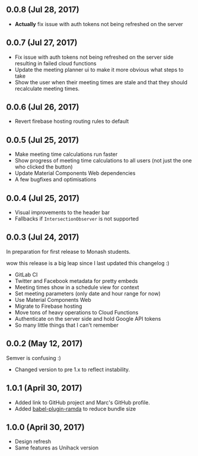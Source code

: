 ## 0.0.8 (Jul 28, 2017)
* __Actually__ fix issue with auth tokens not being refreshed on the server

## 0.0.7 (Jul 27, 2017)
* Fix issue with auth tokens not being refreshed on the server side resulting in failed cloud functions
* Update the meeting planner ui to make it more obvious what steps to take
* Show the user when their meeting times are stale and that they should recalculate meeting times.

## 0.0.6 (Jul 26, 2017)
* Revert firebase hosting routing rules to default

## 0.0.5 (Jul 25, 2017)
* Make meeting time calculations run faster
* Show progress of meeting time calculations to all users (not just the one who clicked the button)
* Update Material Components Web dependencies
* A few bugfixes and optimisations

## 0.0.4 (Jul 25, 2017)
* Visual improvements to the header bar
* Fallbacks if `IntersectionObserver` is not supported

## 0.0.3 (Jul 24, 2017)
In preparation for first release to Monash students.

wow this release is a big leap since I last updated this changelog :)

* GitLab CI
* Twitter and Facebook metadata for pretty embeds
* Meeting times show in a schedule view for context
* Set meeting parameters (only date and hour range for now)
* Use Material Components Web
* Migrate to Firebase hosting
* Move tons of heavy operations to Cloud Functions
* Authenticate on the server side and hold Google API tokens
* So many little things that I can't remember

## 0.0.2 (May 12, 2017)

Semver is confusing :)
* Changed version to pre 1.x to reflect instability.

## 1.0.1 (April 30, 2017)

* Added link to GitHub project and Marc's GitHub profile.
* Added [babel-plugin-ramda](https://github.com/megawac/babel-plugin-ramda) to reduce bundle size

## 1.0.0 (April 30, 2017)

* Design refresh
* Same features as Unihack version
